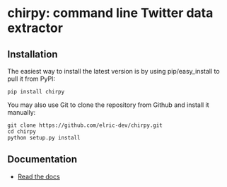 chirpy: command line Twitter data extractor
======

Installation
------------
The easiest way to install the latest version
is by using pip/easy_install to pull it from PyPI:

    pip install chirpy

You may also use Git to clone the repository from
Github and install it manually:

    git clone https://github.com/elric-dev/chirpy.git
    cd chirpy
    python setup.py install

Documentation
-------------
  - [Read the docs]()

